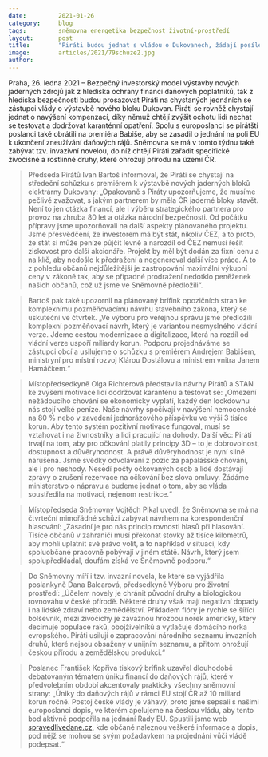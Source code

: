 ```yaml
---
date:         2021-01-26 
category:     blog
tags:         sněmovna energetika bezpečnost životní-prostředí
layout:       post
title:        "Piráti budou jednat s vládou o Dukovanech, žádají posílení motivace k dodržování karantény a zasílají dopis premiérovi, aby změnil váhavý postoj k boji s daňovými ráji"
image:        articles/2021/79schuze2.jpg
author:       
---
```



Praha, 26. ledna 2021 – Bezpečný investorský model výstavby nových jaderných zdrojů jak z hlediska ochrany financí daňových poplatníků, tak z hlediska bezpečnosti budou prosazovat Piráti na chystaných jednáních se zástupci vlády o výstavbě nového bloku Dukovan. Piráti se rovněž chystají jednat o navýšení kompenzací, díky němuž chtějí zvýšit ochotu lidí nechat se testovat a dodržovat karanténní opatření. Spolu s europoslanci se pirátští poslanci také obrátili na premiéra Babiše, aby se zasadil o jednání na poli EU k ukončení zneužívání daňových rájů. Sněmovna se má v tomto týdnu také zabývat tzv. invazivní novelou, do níž chtějí Piráti zařadit specifické živočišné a rostlinné druhy, které ohrožují přírodu na území ČR.

> Předseda Pirátů Ivan Bartoš informoval, že Piráti se chystají na středeční schůzku s premiérem k výstavbě nových jaderných bloků elektrárny Dukovany: „Opakovaně s Piráty upozorňujeme, že musíme pečlivě zvažovat, s jakým partnerem by měla ČR jaderné bloky stavět. Není to jen otázka financí, ale i výběru strategického partnera pro provoz na zhruba 80 let a otázka národní bezpečnosti. Od počátku přípravy jsme upozorňovali na další aspekty plánovaného projektu. Jsme přesvědčení, že investorem má být stát, nikoliv ČEZ, a to proto, že stát si může peníze půjčit levně a narozdíl od ČEZ nemusí řešit ziskovost pro další akcionáře. Projekt by měl být dodán za fixní cenu a na klíč, aby nedošlo k předražení a negeneroval další více práce. A to z pohledu občanů nejdůležitější je zastropování maximální výkupní ceny v zákoně tak, aby se případné prodražení nedotklo peněženek našich občanů, což už jsme ve Sněmovně předložili“. 

> Bartoš pak také upozornil na plánovaný brífink opozičních stran ke komplexnímu pozměňovacímu návrhu stavebního zákona, který se uskuteční ve čtvrtek. „Ve výboru pro veřejnou správu jsme předložili komplexní pozměňovací návrh, který je variantou nesmyslného vládní verze. Jdeme cestou modernizace a digitalizace, která na rozdíl od vládní verze uspoří miliardy korun. Podporu projednáváme se zástupci obcí a usilujeme o schůzku s premiérem Andrejem Babišem, ministryní pro místní rozvoj Klárou Dostálovu a ministrem vnitra Janem Hamáčkem.“

> Místopředsedkyně Olga Richterová představila návrhy Pirátů a STAN ke zvýšení motivace lidí dodržovat karanténu a testovat se: „Omezení nežádoucího chování se ekonomicky vyplatí, každý den lockdownu nás stojí velké peníze. Naše návrhy spočívají v navýšení nemocenské na 80 % nebo v zavedení jednorázového příspěvku ve výši 3 tisíce korun. Aby tento systém pozitivní motivace fungoval, musí se vztahovat i na živnostníky a lidi pracující na dohody. Další věc: Piráti trvají na tom, aby pro očkování platily principy 3D – to je dobrovolnost, dostupnost a důvěryhodnost. A právě důvěryhodnost je nyní silně narušená. Jsme svědky odvolávání z pozic za papalášské chování, ale i pro neshody. Nesedí počty očkovaných osob a lidé dostávají zprávy o zrušení rezervace na očkování bez slova omluvy. Žádáme ministerstvo o nápravu a budeme jednat o tom, aby se vláda soustředila na motivaci, nejenom restrikce.“

> Místopředseda Sněmovny Vojtěch Pikal uvedl, že Sněmovna se má na čtvrteční mimořádné schůzi zabývat návrhem na korespondenční hlasování: „Zásadní je pro nás princip rovnosti hlasů při hlasování. Tisíce občanů v zahraničí musí překonat stovky až tisíce kilometrů, aby mohli uplatnit své právo volit, a to například v situaci, kdy spoluobčané pracovně pobývají v jiném státě. Návrh, který jsem spolupředkládal, doufám získá ve Sněmovně podporu.“

> Do Sněmovny míří i tzv. invazní novela, ke které se vyjádřila poslankyně Dana Balcarová, předsedkyně Výboru pro životní prostředí: „Účelem novely je chránit původní druhy a biologickou rovnováhu v české přírodě. Některé druhy však mají negativní dopady i na lidské zdraví nebo zemědělství. Příkladem flóry je rychle se šířící bolševník, mezi živočichy je závažnou hrozbou norek americký, který decimuje populace raků, obojživelníků a vytlačuje domácího norka evropského. Piráti usilují o zapracování národního seznamu invazních druhů, které nejsou obsaženy v unijním seznamu, a přitom ohrožují českou přírodu a zemědělskou produkci.“

> Poslanec František Kopřiva tiskový brífink uzavřel dlouhodobě debatovaným tématem úniku financí do daňových rájů, které v předvolebním období akcentovaly prakticky všechny sněmovní strany: „Úniky do daňových rájů v rámci EU stojí ČR až 10 miliard korun ročně. Postoj české vlády je váhavý, proto jsme sepsali s našimi europoslanci dopis, ve kterém apelujeme na českou vládu, aby tento bod aktivně podpořila na jednání Rady EU. Spustili jsme web [spravedlivedane.cz](https://spravedlivedane.cz), kde občané naleznou veškeré informace a dopis, pod nějž se mohou se svým požadavkem na projednání vůči vládě podepsat.“

